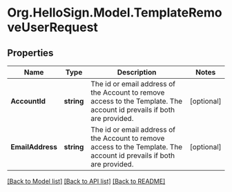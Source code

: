 # Org.HelloSign.Model.TemplateRemoveUserRequest

## Properties

Name | Type | Description | Notes
------------ | ------------- | ------------- | -------------
**AccountId** | **string** |  The id or email address of the Account to remove access to the Template. The account id prevails if both are provided.  | [optional] 
**EmailAddress** | **string** |  The id or email address of the Account to remove access to the Template. The account id prevails if both are provided.  | [optional] 

[[Back to Model list]](../README.md#documentation-for-models) [[Back to API list]](../README.md#documentation-for-api-endpoints) [[Back to README]](../README.md)

